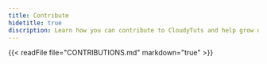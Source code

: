 ```yaml
---
title: Contribute
hidetitle: true
discription: Learn how you can contribute to CloudyTuts and help grow our community
---
```


{{< readFile file="CONTRIBUTIONS.md" markdown="true" >}}